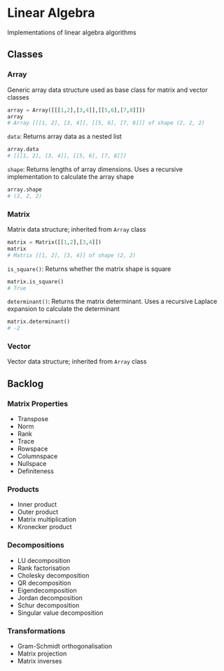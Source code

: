 # Linear Algebra

Implementations of linear algebra algorithms

## Classes

### Array

Generic array data structure used as base class for matrix and vector classes
```python
array = Array([[[1,2],[3,4]],[[5,6],[7,8]]])
array
# Array [[[1, 2], [3, 4]], [[5, 6], [7, 8]]] of shape (2, 2, 2)
```

`data`: Returns array data as a nested list
```python
array.data
# [[[1, 2], [3, 4]], [[5, 6], [7, 8]]]
```

`shape`: Returns lengths of array dimensions. Uses a recursive implementation to calculate the array shape
```python
array.shape
# (2, 2, 2)
```

### Matrix

Matrix data structure; inherited from `Array` class
```python
matrix = Matrix([[1,2],[3,4]])
matrix
# Matrix [[1, 2], [3, 4]] of shape (2, 2)
```

`is_square()`: Returns whether the matrix shape is square
```python
matrix.is_square()
# True
```

`determinant()`: Returns the matrix determinant. Uses a recursive Laplace expansion to calculate the determinant
```python
matrix.determinant()
# -2
```

### Vector

Vector data structure; inherited from `Array` class

## Backlog

### Matrix Properties
- Transpose
- Norm
- Rank
- Trace
- Rowspace
- Columnspace
- Nullspace
- Definiteness

### Products
- Inner product
- Outer product
- Matrix multiplication
- Kronecker product

### Decompositions
- LU decomposition
- Rank factorisation
- Cholesky decomposition
- QR decomposition
- Eigendecomposition
- Jordan decomposition
- Schur decomposition
- Singular value decomposition

### Transformations
- Gram-Schmidt orthogonalisation
- Matrix projection
- Matrix inverses